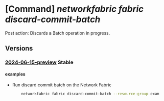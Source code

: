 # [Command] _networkfabric fabric discard-commit-batch_

Post action: Discards a Batch operation in progress.

## Versions

### [2024-06-15-preview](/Resources/mgmt-plane/L3N1YnNjcmlwdGlvbnMve30vcmVzb3VyY2Vncm91cHMve30vcHJvdmlkZXJzL21pY3Jvc29mdC5tYW5hZ2VkbmV0d29ya2ZhYnJpYy9uZXR3b3JrZmFicmljcy97fS9kaXNjYXJkY29tbWl0YmF0Y2g=/2024-06-15-preview.xml) **Stable**

<!-- mgmt-plane /subscriptions/{}/resourcegroups/{}/providers/microsoft.managednetworkfabric/networkfabrics/{}/discardcommitbatch 2024-06-15-preview -->

#### examples

- Run discard commit batch on the Network Fabric
    ```bash
        networkfabric fabric discard-commit-batch --resource-group example-rg --network-fabric-name example-fabric --commit-batch-id batchId1
    ```
